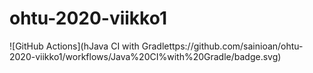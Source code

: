 # ohtu-2020-viikko1

![GitHub Actions](hJava CI with Gradlettps://github.com/sainioan/ohtu-2020-viikko1/workflows/Java%20CI%with%20Gradle/badge.svg)

